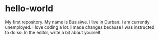 # hello-world
My first repository.
My name is Busisiwe. I live in Durban. I am currently unemployed. I love coding a lot. 
I made changes because I was instructed to do so.
In the editor, write a bit about yourself.
